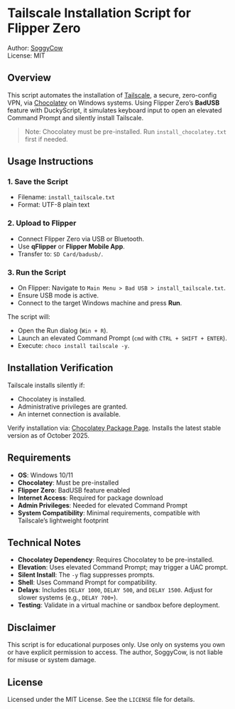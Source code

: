 # Tailscale Installation Script for Flipper Zero

Author: [SoggyCow](https://github.com/SoggyCow)  
License: MIT

## Overview

This script automates the installation of [Tailscale](https://tailscale.com/), a secure, zero-config VPN, via [Chocolatey](https://chocolatey.org/) on Windows systems. Using Flipper Zero’s **BadUSB** feature with DuckyScript, it simulates keyboard input to open an elevated Command Prompt and silently install Tailscale.

> Note: Chocolatey must be pre-installed. Run `install_chocolatey.txt` first if needed.

## Usage Instructions

### 1. Save the Script
- Filename: `install_tailscale.txt`
- Format: UTF-8 plain text

### 2. Upload to Flipper
- Connect Flipper Zero via USB or Bluetooth.
- Use **qFlipper** or **Flipper Mobile App**.
- Transfer to: `SD Card/badusb/`.

### 3. Run the Script
- On Flipper: Navigate to `Main Menu > Bad USB > install_tailscale.txt`.
- Ensure USB mode is active.
- Connect to the target Windows machine and press **Run**.

The script will:
- Open the Run dialog (`Win + R`).
- Launch an elevated Command Prompt (`cmd` with `CTRL + SHIFT + ENTER`).
- Execute: `choco install tailscale -y`.

## Installation Verification

Tailscale installs silently if:
- Chocolatey is installed.
- Administrative privileges are granted.
- An internet connection is available.

Verify installation via: [Chocolatey Package Page](https://community.chocolatey.org/packages/tailscale). Installs the latest stable version as of October 2025.

## Requirements

- **OS**: Windows 10/11
- **Chocolatey**: Must be pre-installed
- **Flipper Zero**: BadUSB feature enabled
- **Internet Access**: Required for package download
- **Admin Privileges**: Needed for elevated Command Prompt
- **System Compatibility**: Minimal requirements, compatible with Tailscale’s lightweight footprint

## Technical Notes

- **Chocolatey Dependency**: Requires Chocolatey to be pre-installed.
- **Elevation**: Uses elevated Command Prompt; may trigger a UAC prompt.
- **Silent Install**: The `-y` flag suppresses prompts.
- **Shell**: Uses Command Prompt for compatibility.
- **Delays**: Includes `DELAY 1000`, `DELAY 500`, and `DELAY 1500`. Adjust for slower systems (e.g., `DELAY 700+`).
- **Testing**: Validate in a virtual machine or sandbox before deployment.

## Disclaimer

This script is for educational purposes only. Use only on systems you own or have explicit permission to access. The author, SoggyCow, is not liable for misuse or system damage.

## License

Licensed under the MIT License. See the `LICENSE` file for details.
